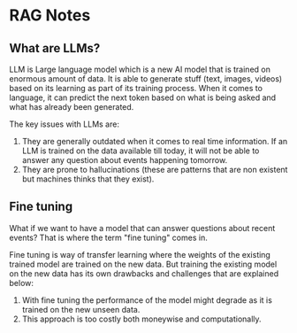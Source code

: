 # RAG Notes

## What are LLMs?

LLM is Large language model which is a new AI model that is trained on enormous amount of data. It is able to generate stuff (text, images, videos) based on its learning as part of its training process. When it comes to language, it can predict the next token based on what is being asked and what has already been generated.

The key issues with LLMs are:

1. They are generally outdated when it comes to real time information. If an LLM is trained on the data available till today, it will not be able to answer any question about events happening tomorrow.
2. They are prone to hallucinations (these are patterns that are non existent but machines thinks that they exist).

## Fine tuning


What if we want to have a model that can answer questions about recent events? That is where the term "fine tuning" comes in.

Fine tuning is way of transfer learning where the weights of the existing trained model are trained on the new data. But training the existing model on the new data has its own drawbacks and challenges that are explained below:

1. With fine tuning the performance of the model might degrade as it is trained on the new unseen data.
2. This approach is too costly both moneywise and computationally.
